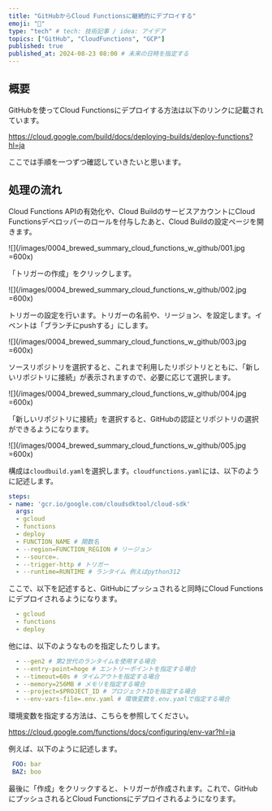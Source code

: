 ```yaml
---
title: "GitHubからCloud Functionsに継続的にデプロイする"
emoji: "📝"
type: "tech" # tech: 技術記事 / idea: アイデア
topics: ["GitHub", "CloudFunctions", "GCP"]
published: true
published_at: 2024-08-23 08:00 # 未来の日時を指定する
---
```


## 概要

GitHubを使ってCloud Functionsにデプロイする方法は以下のリンクに記載されています。

https://cloud.google.com/build/docs/deploying-builds/deploy-functions?hl=ja

ここでは手順を一つずつ確認していきたいと思います。

## 処理の流れ

Cloud Functions APIの有効化や、Cloud BuildのサービスアカウントにCloud Functionsデベロッパーのロールを付与したあと、Cloud Buildの設定ページを開きます。

![](/images/0004_brewed_summary_cloud_functions_w_github/001.jpg =600x)

「トリガーの作成」をクリックします。

![](/images/0004_brewed_summary_cloud_functions_w_github/002.jpg =600x)

トリガーの設定を行います。トリガーの名前や、リージョン、を設定します。イベントは「ブランチにpushする」にします。

![](/images/0004_brewed_summary_cloud_functions_w_github/003.jpg =600x)

ソースリポジトリを選択すると、これまで利用したリポジトリとともに、「新しいリポジトリに接続」が表示されますので、必要に応じて選択します。

![](/images/0004_brewed_summary_cloud_functions_w_github/004.jpg =600x)

「新しいリポジトリに接続」を選択すると、GitHubの認証とリポジトリの選択ができるようになります。

![](/images/0004_brewed_summary_cloud_functions_w_github/005.jpg =600x)

構成は```cloudbuild.yaml```を選択します。```cloudfunctions.yaml```には、以下のように記述します。

```yaml
steps:
- name: 'gcr.io/google.com/cloudsdktool/cloud-sdk'
  args:
  - gcloud
  - functions
  - deploy
  - FUNCTION_NAME # 関数名
  - --region=FUNCTION_REGION # リージョン
  - --source=.
  - --trigger-http # トリガー
  - --runtime=RUNTIME # ランタイム 例えばpython312
```

ここで、以下を記述すると、GitHubにプッシュされると同時にCloud Functionsにデプロイされるようになります。

```yaml
  - gcloud
  - functions
  - deploy
```

他には、以下のようなものを指定したりします。

```yaml
  - --gen2 # 第2世代のランタイムを使用する場合
  - --entry-point=hoge # エントリーポイントを指定する場合
  - --timeout=60s # タイムアウトを指定する場合
  - --memory=256MB # メモリを指定する場合
  - --project=$PROJECT_ID # プロジェクトIDを指定する場合
  - --env-vars-file=.env.yaml # 環墩変数を.env.yamlで指定する場合
```

環境変数を指定する方法は、こちらを参照してください。

https://cloud.google.com/functions/docs/configuring/env-var?hl=ja

例えば、以下のように記述します。

```yaml
 FOO: bar
 BAZ: boo
```

最後に「作成」をクリックすると、トリガーが作成されます。これで、GitHubにプッシュされるとCloud Functionsにデプロイされるようになります。